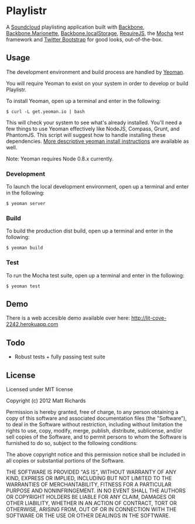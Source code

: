 # Playlistr
A [Soundcloud](http://www.soundcloud.com) playlisting application built with [Backbone](http://www.google.co.uk/url?sa=t&rct=j&q=&esrc=s&source=web&cd=1&cad=rja&ved=0CCIQFjAA&url=http%3A%2F%2Fbackbonejs.org%2F&ei=mW2aUNfLJcfRhAfW1YCoAQ&usg=AFQjCNEQiFXPSOG9TaqO8NIjr09_aBVI1w), [Backbone.Marionette](https://github.com/marionettejs/backbone.marionette), [Backbone.localStorage](https://github.com/jeromegn/Backbone.localStorage), [RequireJS](http://http://requirejs.org/), the [Mocha](http://mochajs.org/) test framework and  [Twitter Bootstrap](http://twitter.github.com/bootstrap/) for good looks, out-of-the-box.


## Usage

The development environment and build process are handled by [Yeoman](http://yeoman.io).

You will require Yeoman to exist on your system in order to develop or build Playlistr.

To install Yeoman, open up a terminal and enter in the following:

	$ curl -L get.yeoman.io | bash

This will check your system to see what's already installed. You'll need a few things to use Yeoman effectively like NodeJS, Compass, Grunt, and PhantomJS. This script will suggest how to handle installing these dependencies. [More descriptive yeoman install instructions](https://github.com/yeoman/yeoman/wiki/Manual-Install) are available as well.

Note: Yeoman requires Node 0.8.x currently.

### Development

To launch the local development environment, open up a terminal and enter in the following:

	$ yeoman server
	
### Build

To build the production dist build, open up a terminal and enter in the following:

	$ yeoman build
	
	
### Test

To run the Mocha test suite, open up a terminal and enter in the following:

	$ yeoman test
	
## Demo

There is a web accesible demo available over here: [http://lit-cove-2242.herokuapp.com ](http://lit-cove-2242.herokuapp.com)

## Todo

* Robust tests + fully passing test suite

## License

Licensed under MIT license

Copyright (c) 2012 Matt Richards

Permission is hereby granted, free of charge, to any person obtaining a copy of this software and associated documentation files (the "Software"), to deal in the Software without restriction, including without limitation the rights to use, copy, modify, merge, publish, distribute, sublicense, and/or sell copies of the Software, and to permit persons to whom the Software is furnished to do so, subject to the following conditions:

The above copyright notice and this permission notice shall be included in all copies or substantial portions of the Software.

THE SOFTWARE IS PROVIDED "AS IS", WITHOUT WARRANTY OF ANY KIND, EXPRESS OR IMPLIED, INCLUDING BUT NOT LIMITED TO THE WARRANTIES OF MERCHANTABILITY, FITNESS FOR A PARTICULAR PURPOSE AND NONINFRINGEMENT. IN NO EVENT SHALL THE AUTHORS OR COPYRIGHT HOLDERS BE LIABLE FOR ANY CLAIM, DAMAGES OR OTHER LIABILITY, WHETHER IN AN ACTION OF CONTRACT, TORT OR OTHERWISE, ARISING FROM, OUT OF OR IN CONNECTION WITH THE SOFTWARE OR THE USE OR OTHER DEALINGS IN THE SOFTWARE.
	
	



	




